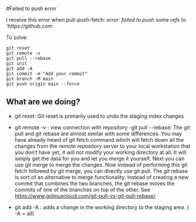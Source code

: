 
#Failed to push error

I receive  this error when pull-push-fetch:
_error: failed to push some refs to 'https://github.com_

To solve:

```
git reset 
git remote -v
git pull --rebase
git init
git add -A
git commit -m "Add your commit"
git branch -M main
git push origin main --force
```

## What are we doing?
- git reset: Git reset is primarily used to undo the staging index changes
- git remote -v : view connection with repository
-git pull --rebase: The git pull and git rebase are almost similar with some differences. You may have already heard of git fetch command which will fetch down all 
the changes from the remote repository server to your local workstation that you don’t have yet, it will not modify your working directory at all. 
It will simply get the data for you and let you merge it yourself. Next you can use git merge to merge the changes. Now instead of performing this git fetch 
followed by git merge, you can directly use git pull.
The git rebase is sort of an alternative to merge functionality. Instead of creating a new commit that combines the two branches, the git rebase moves the commits 
of one of the branches on top of the other.
See https://www.golinuxcloud.com/git-pull-vs-git-pull-rebase/

- git add -A : adds a change in the working directory to the staging area. ( -A = all)
